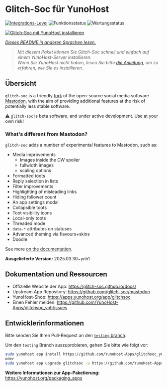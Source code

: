 <!--
N.B.: Diese README wurde automatisch von <https://github.com/YunoHost/apps/tree/master/tools/readme_generator> generiert.
Sie darf NICHT von Hand bearbeitet werden.
-->

# Glitch-Soc für YunoHost

[![Integrations-Level](https://apps.yunohost.org/badge/integration/glitchsoc)](https://ci-apps.yunohost.org/ci/apps/glitchsoc/)
![Funktionsstatus](https://apps.yunohost.org/badge/state/glitchsoc)
![Wartungsstatus](https://apps.yunohost.org/badge/maintained/glitchsoc)

[![Glitch-Soc mit YunoHost installieren](https://install-app.yunohost.org/install-with-yunohost.svg)](https://install-app.yunohost.org/?app=glitchsoc)

*[Dieses README in anderen Sprachen lesen.](./ALL_README.md)*

> *Mit diesem Paket können Sie Glitch-Soc schnell und einfach auf einem YunoHost-Server installieren.*  
> *Wenn Sie YunoHost nicht haben, lesen Sie bitte [die Anleitung](https://yunohost.org/install), um zu erfahren, wie Sie es installieren.*

## Übersicht

`glitch-soc` is a friendly [fork](https://en.wikipedia.org/wiki/Fork_(software_development)) of the open-source social media software [Mastodon](https://joinmastodon.org/), with the aim of providing additional features at the risk of potentially less stable software.

⚠️ `glitch-soc` is beta software, and under active development. Use at your own risk!

###  What's different from Mastodon?

`glitch-soc` adds a number of experimental features to Mastodon, such as:

- Media improvements
  - Images inside the CW spoiler
  - fullwidth images
  - scaling options
- Formatted toots
- Reply selection in lists
- Filter improvements
- Highlighting of misleading links
- Hiding follower count
- An app settings modal
- Collapsible toots
- Toot visibility icons
- Local-only toots
- Threaded mode
- `data-*` attributes on statuses
- Advanced theming via flavours+skins
- Doodle

See more [on the documentation](https://glitch-soc.github.io/docs/).


**Ausgelieferte Version:** 2025.03.30~ynh1
## Dokumentation und Ressourcen

- Offizielle Website der App: <https://glitch-soc.github.io/docs/>
- Upstream App Repository: <https://github.com/glitch-soc/mastodon>
- YunoHost-Shop: <https://apps.yunohost.org/app/glitchsoc>
- Einen Fehler melden: <https://github.com/YunoHost-Apps/glitchsoc_ynh/issues>

## Entwicklerinformationen

Bitte senden Sie Ihren Pull-Request an den [`testing` branch](https://github.com/YunoHost-Apps/glitchsoc_ynh/tree/testing).

Um den `testing` Branch auszuprobieren, gehen Sie bitte wie folgt vor:

```bash
sudo yunohost app install https://github.com/YunoHost-Apps/glitchsoc_ynh/tree/testing --debug
oder
sudo yunohost app upgrade glitchsoc -u https://github.com/YunoHost-Apps/glitchsoc_ynh/tree/testing --debug
```

**Weitere Informationen zur App-Paketierung:** <https://yunohost.org/packaging_apps>
